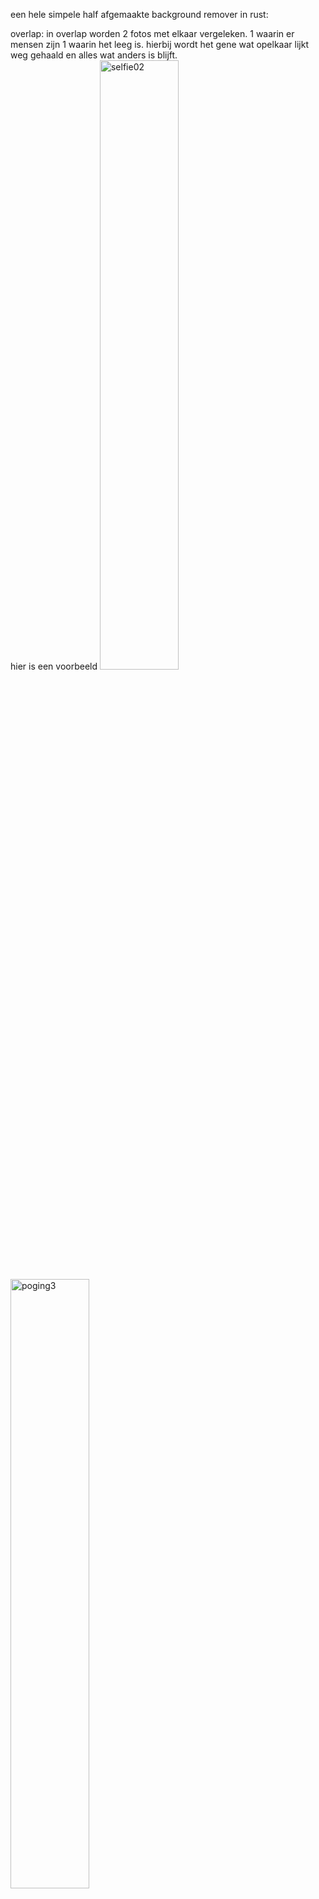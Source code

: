 een hele simpele half afgemaakte background remover in rust:

overlap:
in overlap worden 2 fotos met elkaar vergeleken. 1 waarin er mensen zijn 1 waarin het leeg is.
hierbij wordt het gene wat opelkaar lijkt weg gehaald en alles wat anders is blijft.<br>
hier is een voorbeeld
<img src="https://github.com/StevenSeagull1/background-remover/assets/87282545/697ca923-4000-4f1a-82dc-049290d022e0" alt="selfie02" style="width: 50%; height: auto;">
<img src="https://github.com/StevenSeagull1/background-remover/assets/87282545/9a55120a-9d0e-4438-869d-47e65fc6c47d" alt="poging3" style="width: 50%; height: auto;">



verhouding:
in verhouding gebeurt het net iets anders. hier worden ook de foto's vergeleken maar wordt er gekeken naar of de verhoduing erg verandert.
hier wordt het gemmidelde gepakt van de rgb waardes. dus een pixel met R30 G40 B50 heeft een gemmidelde van 40. als de pixel in de andere foto.
een compleet ander gemmidelde heeft wordt de pixel weg gehaald. op deze manier kun je ervoor zorgen dat als er een groot verschil is in belichting er niks veranderd aan het algoritme.
<img src="https://github.com/StevenSeagull1/background-remover/assets/87282545/697ca923-4000-4f1a-82dc-049290d022e0" alt="selfie02" style="width: 50%; height: auto;">
<img src="https://github.com/StevenSeagull1/background-remover/assets/87282545/7f765461-654a-41ca-a979-0cc570ddc27b" alt="poging4" style="width: 20%; height: auto;">


TODO: het probleem met overlap is nu nog dat belichting een te groot impact heeft en voor problemen kan veroorzaken. hiervoor is "verhouding" gemaakt het probleem hiermee is is dat
je dan het probleem krijgt dat hele lage waardes die donker zijn in de weg gaan zitten. hiervoor zou nu nog een oplossing voor bedacht moeten worden. een idee zou zijn om alle lage waardes te negeren.
